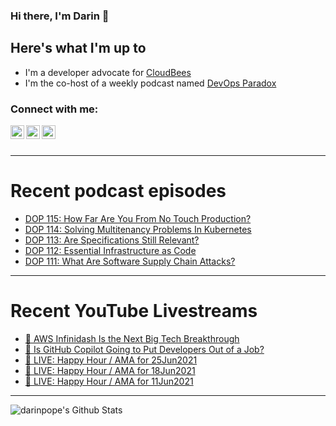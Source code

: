 ### Hi there, I'm Darin 👋

## Here's what I'm up to
- I'm a developer advocate for [CloudBees][cloudbees-website]
- I'm the co-host of a weekly podcast named [DevOps Paradox][dop-website]

### Connect with me:

[<img align="left" alt="darinpope | Twitter" width="22px" src="https://cdn.jsdelivr.net/npm/simple-icons@v3/icons/twitter.svg" />][twitter]
[<img align="left" alt="darinpope | LinkedIn" width="22px" src="https://cdn.jsdelivr.net/npm/simple-icons@v3/icons/linkedin.svg" />][linkedin]
[<img align="left" alt="darinpope | Instagram" width="22px" src="https://cdn.jsdelivr.net/npm/simple-icons@v3/icons/instagram.svg" />][instagram]

<br />
<br />

---

# Recent podcast episodes
<!-- BLOG-POST-LIST:START -->
- [DOP 115: How Far Are You From No Touch Production?](https://www.devopsparadox.com/episodes/how-far-are-you-from-no-touch-production-115/)
- [DOP 114: Solving Multitenancy Problems In Kubernetes](https://www.devopsparadox.com/episodes/solving-multitenancy-problems-in-kubernetes-114/)
- [DOP 113: Are Specifications Still Relevant?](https://www.devopsparadox.com/episodes/are-specifications-still-relevant-113/)
- [DOP 112: Essential Infrastructure as Code](https://www.devopsparadox.com/episodes/essential-infrastructure-as-code-112/)
- [DOP 111: What Are Software Supply Chain Attacks?](https://www.devopsparadox.com/episodes/what-are-software-supply-chain-attacks-111/)
<!-- BLOG-POST-LIST:END -->

---

# Recent YouTube Livestreams
<!-- YOUTUBE:START -->
- [🔴  AWS Infinidash Is the Next Big Tech Breakthrough](https://www.youtube.com/watch?v=RSxLRKH62L0)
- [🔴 Is GitHub Copilot Going to Put Developers Out of a Job?](https://www.youtube.com/watch?v=_YniXXRl0yU)
- [🔴 LIVE: Happy Hour / AMA for 25Jun2021](https://www.youtube.com/watch?v=6m2KEV_4ssU)
- [🔴 LIVE: Happy Hour / AMA for 18Jun2021](https://www.youtube.com/watch?v=VUFx6XRoAHc)
- [🔴 LIVE: Happy Hour / AMA for 11Jun2021](https://www.youtube.com/watch?v=eh3WI46_62c)
<!-- YOUTUBE:END -->

---

<img align="left" alt="darinpope's Github Stats" src="https://github-readme-stats.codestackr.vercel.app/api?username=darinpope&show_icons=true&hide_border=true" />


[website]: https://www.darinpope.com/
[twitter]: https://twitter.com/darinpope
[youtube]: https://youtube.com/darinpope
[instagram]: https://instagram.com/darinpope
[linkedin]: https://linkedin.com/in/darinpope
[cloudbees-website]: https://www.cloudbees.com/
[dop-website]: https://www.devopsparadox.com/

<!--
**darinpope/darinpope** is a ✨ _special_ ✨ repository because its `README.md` (this file) appears on your GitHub profile.

Here are some ideas to get you started:

- 🔭 I’m currently working on ...
- 🌱 I’m currently learning ...
- 👯 I’m looking to collaborate on ...
- 🤔 I’m looking for help with ...
- 💬 Ask me about ...
- 📫 How to reach me: ...
- 😄 Pronouns: ...
- ⚡ Fun fact: ...
-->
